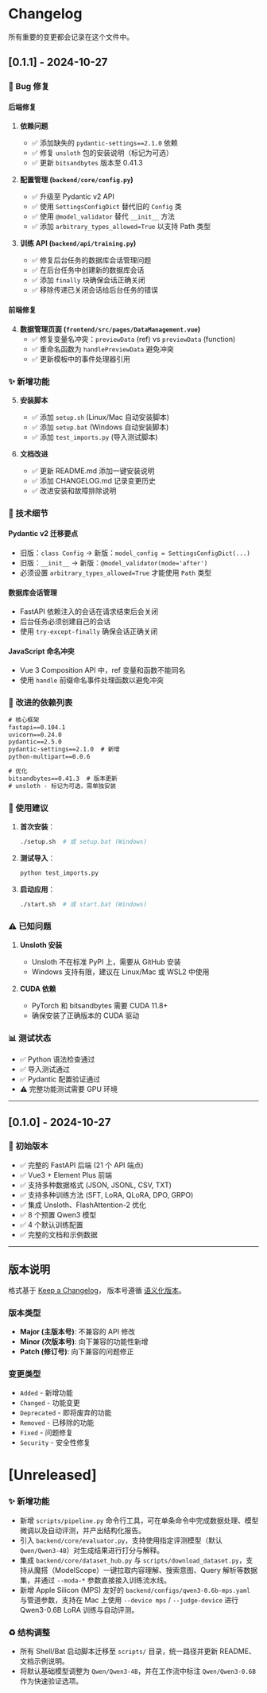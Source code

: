 # Changelog

所有重要的变更都会记录在这个文件中。

## [0.1.1] - 2024-10-27

### 🐛 Bug 修复

#### 后端修复
1. **依赖问题**
   - ✅ 添加缺失的 `pydantic-settings==2.1.0` 依赖
   - ✅ 修复 `unsloth` 包的安装说明（标记为可选）
   - ✅ 更新 `bitsandbytes` 版本至 0.41.3

2. **配置管理 (`backend/core/config.py`)**
   - ✅ 升级至 Pydantic v2 API
   - ✅ 使用 `SettingsConfigDict` 替代旧的 `Config` 类
   - ✅ 使用 `@model_validator` 替代 `__init__` 方法
   - ✅ 添加 `arbitrary_types_allowed=True` 以支持 Path 类型

3. **训练 API (`backend/api/training.py`)**
   - ✅ 修复后台任务的数据库会话管理问题
   - ✅ 在后台任务中创建新的数据库会话
   - ✅ 添加 `finally` 块确保会话正确关闭
   - ✅ 移除传递已关闭会话给后台任务的错误

#### 前端修复
4. **数据管理页面 (`frontend/src/pages/DataManagement.vue`)**
   - ✅ 修复变量名冲突：`previewData` (ref) vs `previewData` (function)
   - ✅ 重命名函数为 `handlePreviewData` 避免冲突
   - ✅ 更新模板中的事件处理器引用

### ✨ 新增功能

5. **安装脚本**
   - ✅ 添加 `setup.sh` (Linux/Mac 自动安装脚本)
   - ✅ 添加 `setup.bat` (Windows 自动安装脚本)
   - ✅ 添加 `test_imports.py` (导入测试脚本)

6. **文档改进**
   - ✅ 更新 README.md 添加一键安装说明
   - ✅ 添加 CHANGELOG.md 记录变更历史
   - ✅ 改进安装和故障排除说明

### 📝 技术细节

#### Pydantic v2 迁移要点
- 旧版：`class Config` → 新版：`model_config = SettingsConfigDict(...)`
- 旧版：`__init__` → 新版：`@model_validator(mode='after')`
- 必须设置 `arbitrary_types_allowed=True` 才能使用 `Path` 类型

#### 数据库会话管理
- FastAPI 依赖注入的会话在请求结束后会关闭
- 后台任务必须创建自己的会话
- 使用 `try-except-finally` 确保会话正确关闭

#### JavaScript 命名冲突
- Vue 3 Composition API 中，ref 变量和函数不能同名
- 使用 `handle` 前缀命名事件处理函数以避免冲突

### 🔧 改进的依赖列表

```txt
# 核心框架
fastapi==0.104.1
uvicorn==0.24.0
pydantic==2.5.0
pydantic-settings==2.1.0  # 新增
python-multipart==0.0.6

# 优化
bitsandbytes==0.41.3  # 版本更新
# unsloth - 标记为可选，需单独安装
```

### 🚀 使用建议

1. **首次安装**：
   ```bash
   ./setup.sh  # 或 setup.bat (Windows)
   ```

2. **测试导入**：
   ```bash
   python test_imports.py
   ```

3. **启动应用**：
   ```bash
   ./start.sh  # 或 start.bat (Windows)
   ```

### ⚠️ 已知问题

1. **Unsloth 安装**
   - Unsloth 不在标准 PyPI 上，需要从 GitHub 安装
   - Windows 支持有限，建议在 Linux/Mac 或 WSL2 中使用

2. **CUDA 依赖**
   - PyTorch 和 bitsandbytes 需要 CUDA 11.8+
   - 确保安装了正确版本的 CUDA 驱动

### 📊 测试状态

- ✅ Python 语法检查通过
- ✅ 导入测试通过
- ✅ Pydantic 配置验证通过
- ⚠️ 完整功能测试需要 GPU 环境

---

## [0.1.0] - 2024-10-27

### 🎉 初始版本

- ✅ 完整的 FastAPI 后端 (21 个 API 端点)
- ✅ Vue3 + Element Plus 前端
- ✅ 支持多种数据格式 (JSON, JSONL, CSV, TXT)
- ✅ 支持多种训练方法 (SFT, LoRA, QLoRA, DPO, GRPO)
- ✅ 集成 Unsloth、FlashAttention-2 优化
- ✅ 8 个预置 Qwen3 模型
- ✅ 4 个默认训练配置
- ✅ 完整的文档和示例数据

---

## 版本说明

格式基于 [Keep a Changelog](https://keepachangelog.com/zh-CN/1.0.0/)，
版本号遵循 [语义化版本](https://semver.org/lang/zh-CN/)。

### 版本类型
- **Major (主版本号)**: 不兼容的 API 修改
- **Minor (次版本号)**: 向下兼容的功能性新增
- **Patch (修订号)**: 向下兼容的问题修正

### 变更类型
- `Added` - 新增功能
- `Changed` - 功能变更
- `Deprecated` - 即将废弃的功能
- `Removed` - 已移除的功能
- `Fixed` - 问题修复
- `Security` - 安全性修复
# [Unreleased]

### ✨ 新增功能

- 新增 `scripts/pipeline.py` 命令行工具，可在单条命令中完成数据处理、模型微调以及自动评测，并产出结构化报告。
- 引入 `backend/core/evaluator.py`，支持使用指定评测模型（默认 `Qwen/Qwen3-4B`）对生成结果进行打分与解释。
- 集成 `backend/core/dataset_hub.py` 与 `scripts/download_dataset.py`，支持从魔搭（ModelScope）一键拉取内容理解、搜索意图、Query 解析等数据集，并通过 `--moda-*` 参数直接接入训练流水线。
- 新增 Apple Silicon (MPS) 友好的 `backend/configs/qwen3-0.6b-mps.yaml` 与管道参数，支持在 Mac 上使用 `--device mps` / `--judge-device` 进行 Qwen3-0.6B LoRA 训练与自动评测。

### ♻️ 结构调整

- 所有 Shell/Bat 启动脚本迁移至 `scripts/` 目录，统一路径并更新 README、文档示例说明。
- 将默认基础模型调整为 `Qwen/Qwen3-4B`，并在工作流中标注 `Qwen/Qwen3-0.6B` 作为快速验证选项。

